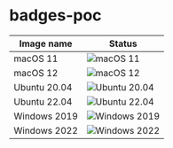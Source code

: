 # badges-poc

Image name | Status
--- | ---
macOS 11 | ![macOS 11](https://img.shields.io/endpoint?url=https%3A%2F%2Fgist.githubusercontent.com%2Fvpolikarpov-akvelon%2F0e7b4bad13ceb1da55245092847008e1%2Fraw%2Fmacos-11.json)
macOS 12 | ![macOS 12](https://img.shields.io/endpoint?url=https%3A%2F%2Fgist.githubusercontent.com%2Fvpolikarpov-akvelon%2F0e7b4bad13ceb1da55245092847008e1%2Fraw%2Fmacos-12.json)
Ubuntu 20.04 | ![Ubuntu 20.04](https://img.shields.io/endpoint?logoColor=white&namedLogo=ubuntu&url=https%3A%2F%2Fgist.githubusercontent.com%2Fvpolikarpov-akvelon%2F0e7b4bad13ceb1da55245092847008e1%2Fraw%2Fubuntu-20.json)
Ubuntu 22.04 | ![Ubuntu 22.04](https://img.shields.io/endpoint?logoColor=white&namedLogo=ubuntu&url=https%3A%2F%2Fgist.githubusercontent.com%2Fvpolikarpov-akvelon%2F0e7b4bad13ceb1da55245092847008e1%2Fraw%2Fubuntu-22.json)
Windows 2019 | ![Windows 2019](https://img.shields.io/endpoint?logoColor=white&namedLogo=windows&url=https%3A%2F%2Fgist.githubusercontent.com%2Fvpolikarpov-akvelon%2F0e7b4bad13ceb1da55245092847008e1%2Fraw%2Fwindows-2019.json)
Windows 2022 | ![Windows 2022](https://img.shields.io/endpoint?logoColor=white&namedLogo=windows&url=https%3A%2F%2Fgist.githubusercontent.com%2Fvpolikarpov-akvelon%2F0e7b4bad13ceb1da55245092847008e1%2Fraw%2Fwindows-2022.json)
